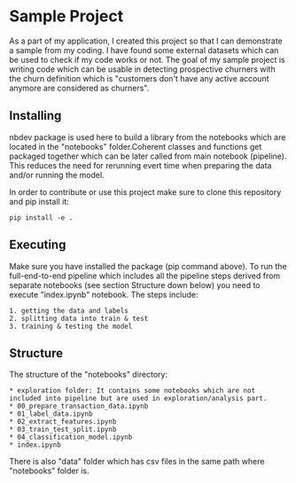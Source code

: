 # Sample Project

As a part of my application, I created this project so that I can demonstrate a sample from my coding. I have found some external datasets which can be used to check if my code works or not. The goal of my sample project is writing code which can be usable in detecting prospective churners with the churn definition which is "customers don't have any active account anymore are considered as churners".  <br>

## Installing 

nbdev package is used here to build a library from the notebooks which are located in the "notebooks" folder.Coherent classes and functions get packaged together which can be later called from main notebook (pipeline). This reduces the need for rerunning evert time when preparing the data and/or running the model. <br>

In order to contribute or use this project make sure to clone this repository and pip install it: <br>

    pip install -e .


## Executing

Make sure you have installed the package (pip command above). To run the full-end-to-end pipeline which includes all the pipeline steps derived from separate notebooks (see section Structure down below) you need to execute "index.ipynb" notebook. The steps include: <br>

    1. getting the data and labels 
    2. splitting data into train & test
    3. training & testing the model
    
    
## Structure

The structure of the "notebooks" directory: <br>

    * exploration folder: It contains some notebooks which are not included into pipeline but are used in exploration/analysis part.
    * 00_prepare_transaction_data.ipynb
    * 01_label_data.ipynb
    * 02_extract_features.ipynb
    * 03_train_test_split.ipynb
    * 04_classification_model.ipynb
    * index.ipynb
    
There is also "data" folder which has csv files in the same path where "notebooks" folder is. <br>
